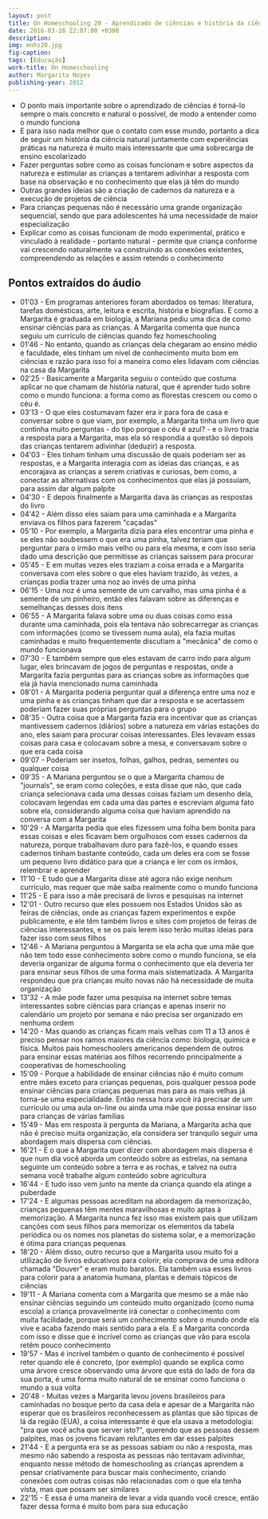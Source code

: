 ```yaml
---
layout: post
title: On Homeschooling 20 - Aprendizado de ciências e história da ciência natural
date: 2016-03-26 22:07:00 +0300
description: 
img: mnhs20.jpg
fig-caption: 
tags: [Educação]
work-title: On Homeschooling
author: Margarita Noyes
publishing-year: 2012
---
```

* O ponto mais importante sobre o aprendizado de ciências é torná-lo sempre o mais concreto e natural o possível, de modo a entender como o mundo funciona
* E para isso nada melhor que o contato com esse mundo, portanto a dica de seguir um história da ciência natural juntamente com experiências práticas na natureza é muito mais interessante que uma sobrecarga de ensino escolarizado
* Fazer perguntas sobre como as coisas funcionam e sobre aspectos da natureza e estimular as crianças a tentarem adivinhar a resposta com base na observação e no conhecimento que elas já têm do mundo
* Outras grandes ideias são a criação de cadernos da natureza e a execução de projetos de ciência
* Para crianças pequenas não é necessário uma grande organização sequencial, sendo que para adolescentes há uma necessidade de maior especialização
* Explicar como as coisas funcionam de modo experimental, prático e vinculado à realidade - portanto natural - permite que criança conforme vai crescendo naturalmente va construindo as conexões existentes, compreendendo as relações e assim retendo o conhecimento

## Pontos extraídos do áudio

* 01'03 - Em programas anteriores foram abordados os temas: literatura, tarefas domésticas, arte, leitura e escrita, história e biografias. E como a Margarita é graduada em biologia, a Mariana pediu uma dica de como ensinar ciências para as crianças. A Margarita comenta que nunca seguiu um currículo de ciências quando fez homeschooling
* 01'46 - No entanto, quando as crianças dela chegaram ao ensino médio e faculdade, eles tinham um nível de conhecimento muito bom em ciências e razão para isso foi a maneira como eles lidavam com ciências na casa da Margarita
* 02'25 - Basicamente a Margarita seguiu o conteúdo que costuma aplicar no que chamam de história natural, que é aprender tudo sobre como o mundo funciona: a forma como as florestas crescem ou como o céu é.
* 03'13 - O que eles costumavam fazer era ir para fora de casa e conversar sobre o que viam, por exemplo, a Margarita tinha um livro que continha muito perguntas - do tipo porque o céu é azul? - e o livro trazia a resposta para a Margarita, mas ela só respondia a questão só depois das crianças tentarem adivinhar (deduzir) a resposta.
* 04'03 - Eles tinham tinham uma discussão de quais poderiam ser as respostas, e a Margarita interagia com as ideias das crianças, e as encorajava as crianças a serem criativas e curiosas, bem como, a conectar as alternativas com os conhecimentos que elas já possuíam, para assim dar algum palpite
* 04'30 - E depois finalmente a Margarita dava às crianças as respostas do livro
* 04'42 - Além disso eles saiam para uma caminhada e a Margarita enviava os filhos para fazerem "caçadas"
* 05'10 - Por exemplo, a Margarita dizia para eles encontrar uma pinha e se eles não soubessem o que era uma pinha, talvez teriam que perguntar para o irmão mais velho ou para ela mesma, e com isso seria dado uma descrição que permitisse as crianças saíssem para procurar
* 05'45 - E em muitas vezes eles traziam a coisa errada e a Margarita conversava com eles sobre o que eles haviam trazido, às vezes, a crianças podia trazer uma noz ao invés de uma pinha
* 06'15 - Uma noz é uma semente de um carvalho, mas uma pinha é a semente de um pinheiro, então eles falavam sobre as diferenças e semelhanças desses dois itens 
* 06'55 - A Margarita falava sobre uma ou duas coisas como essa durante uma caminhada, pois ela tentava não sobrecarregar as crianças com informações (como se tivessem numa aula), ela fazia muitas caminhadas e muito frequentemente discutiam a "mecânica" de como o mundo funcionava 
* 07'30 - E também sempre que eles estavam de carro indo para algum lugar, eles brincavam de jogos de perguntas e respostas, onde a Margarita fazia perguntas para as crianças sobre as informações que ela já havia mencionado numa caminhada
* 08'01 - A Margarita poderia perguntar qual a diferença entre uma noz e uma pinha e as crianças tinham que dar a resposta e se acertassem poderiam fazer suas próprias perguntas para o grupo
* 08'35 - Outra coisa que a Margarita fazia era incentivar que as crianças mantivessem cadernos (diários) sobre a natureza em várias estações do ano, eles saiam para procurar coisas interessantes. Eles levavam essas coisas para casa e colocavam sobre a mesa, e conversavam sobre o que era cada coisa 
* 09'07 - Poderiam ser insetos, folhas, galhos, pedras, sementes ou qualquer coisa
* 09'35 - A Mariana perguntou se o que a Margarita chamou de "journals", se eram como coleções, e esta disse que não, que cada  criança selecionava cada uma dessas coisas faziam um desenho dela, colocavam legendas em cada uma das partes e escreviam alguma fato sobre ela, considerando alguma coisa que haviam aprendido na conversa com a Margarita
* 10'29 - A Margarita pedia que eles fizessem uma folha bem bonita para essas coisas e eles ficavam bem orgulhosos com esses cadernos da natureza, porque trabalhavam duro para fazê-los, e quando esses cadernos tinham bastante conteúdo, cada um deles era com se fosse um pequeno livro didático para que a criança e ler com os irmãos, relembrar e aprender
* 11'10 - E tudo que a Margarita disse até agora não exige nenhum currículo, mas requer que mãe saiba realmente como o mundo funciona
* 11'25 - E para isso a mãe precisará de livros e pesquisas na internet
* 12'01 - Outro recurso que eles possuem nos Estados Unidos são as feiras de ciências, onde as crianças fazem experimentos e expõe publicamente, e ele têm também livros e sites com projetos de feiras de ciências interessantes, e se os pais lerem isso terão muitas ideias para fazer isso com seus filhos
* 12'46 - A Mariana perguntou à Margarita se ela acha que uma mãe que não tem todo esse conhecimento sobre como o mundo funciona, se ela deveria organizar de alguma forma o conhecimento que ela deveria ter para ensinar seus filhos de uma forma mais sistematizada. A Margarita respondeu que pra crianças muito novas não há necessidade de muita organização
* 13'32 - A mãe pode fazer uma pesquisa na internet sobre temas interessantes sobre ciências para crianças e apenas inserir no calendário um projeto por semana e não precisa ser organizado em nenhuma ordem
* 14'20 - Mas quando as crianças ficam mais velhas com  11 a 13 anos é preciso pensar nos ramos maiores da ciência como: biologia, química e física. Muitos pais homeschoolers americanos dependem de outros para ensinar essas matérias aos filhos recorrendo principalmente a cooperativas de homeschooling
* 15'09 - Porque a habilidade de ensinar ciências não é muito comum entre mães exceto para crianças pequenas, pois qualquer pessoa pode ensinar ciências para crianças pequenas mas para as mais velhas já torna-se uma especialidade. Então nessa hora você irá precisar de um currículo ou uma aula on-line ou ainda uma mãe que possa ensinar isso para crianças de várias famílias
* 15'49 - Mas em resposta à pergunta da Mariana, a Margarita acha que não é preciso muita organização, ela considera ser tranquilo seguir uma abordagem mais dispersa com ciências.
* 16'21 - E o que a Margarita quer dizer com abordagem mais dispersa é que num dia você aborda um conteúdo sobre as estrelas, na semana seguinte um conteúdo sobre a terra e as rochas, e talvez na outra semana você trabalhe algum conteúdo sobre agricultura
* 16'44 - E tudo isso vem junto na mente da criança quando ela atinge a puberdade
* 17'24 - E algumas pessoas acreditam na abordagem da memorização, crianças pequenas têm mentes maravilhosas e muito aptas à memorização. A Margarita nunca fez isso mas existem pais que utilizam canções com seus filhos para memorizar os elementos da tabela periódica ou os nomes nos planetas do sistema solar, e a memorização é ótima para crianças pequenas 
* 18'20 - Além disso, outro recurso que a Margarita usou muito foi a utilização de livros educativos para colorir, ela comprava de uma editora chamada "Douver" e eram muito baratos. Ela também usa esses livros para colorir para a anatomia humana, plantas e demais tópicos de ciências
* 19'11 - A Mariana comenta com a Margarita que mesmo se a mãe não ensinar ciências seguindo um conteúdo muito organizado (como numa escola) a criança provavelmente irá conectar o conhecimento com muita facilidade, porque será um conhecimento sobre o mundo onde ela vive e acaba fazendo mais sentido para a ela. E a Margarita concorda com isso e disse que é incrível como as crianças que vão para escola retêm pouco conhecimento 
* 19'57 - Mas é incrível também o quanto de conhecimento é possível reter quando ele é concreto, (por exemplo) quando se explica como uma árvore cresce observando uma árvore que está do lado de fora da sua porta, é uma forma muito natural de se ensinar como funciona o mundo a sua volta
* 20'48 - Muitas vezes a Margarita levou jovens brasileiros para caminhadas no bosque perto da casa dela e apesar de a Margarita não esperar que os brasileiros reconhecessem as plantas que são típicas de lá da região (EUA), a coisa interessante é que ela usava a metodologia: "pra que você acha que  server isto?", querendo que as pessoas dessem palpites, mas os jovens ficavam relutantes em dar esses palpites 
* 21'44 - E a pergunta era se as pessoas sabiam ou não a resposta, mas mesmo não sabendo a resposta as pessoas não tentavam adivinhar, enquanto nesse método de homeschooling as crianças aprendem a pensar criativamente para buscar mais conhecimento, criando conexões com outras coisas não relacionadas com o que ela tenha vista, mas que possam ser similares 
* 22'15 - E essa é uma maneira de levar a vida quando você cresce, então fazer dessa forma é muito bom para sua educação 
